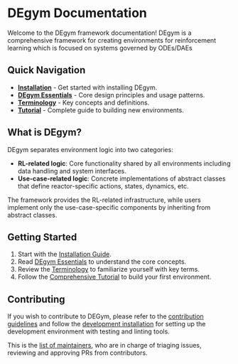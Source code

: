 # DEgym Documentation

Welcome to the DEgym framework documentation! DEgym is a comprehensive framework for creating environments for reinforcement learning which is focused on systems governed by ODEs/DAEs

## Quick Navigation

- **[Installation](installation.md)** - Get started with installing DEgym.
- **[DEgym Essentials](degym_essentials.md)** - Core design principles and usage patterns.
- **[Terminology](terminology.md)** - Key concepts and definitions.
- **[Tutorial](how_to_build_new_env.md)** - Complete guide to building new environments.

## What is DEgym?

DEgym separates environment logic into two categories:

- **RL-related logic**: Core functionality shared by all environments including data handling and system interfaces.
- **Use-case-related logic**: Concrete implementations of abstract classes that define reactor-specific actions, states, dynamics, etc.

The framework provides the RL-related infrastructure, while users implement only the use-case-specific components by inheriting from abstract classes.

## Getting Started

1. Start with the [Installation Guide](installation.md).
2. Read [DEgym Essentials](degym_essentials.md) to understand the core concepts.
3. Review the [Terminology](terminology.md) to familiarize yourself with key terms.
4. Follow the [Comprehensive Tutorial](how_to_build_new_env.md) to build your first environment.

## Contributing

If you wish to contribute to DEGym, please refer to the [contribution guidelines](/docs/contributing.md) and follow the [development installation](/docs/installation.md#2-development-installation) for setting up the development environment with testing and linting tools.

This is the [list of maintainers](/docs/maintainers.md), who are in charge of triaging issues, reviewing and approving PRs from contributors.

